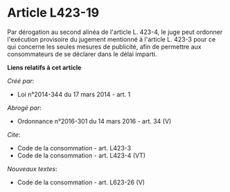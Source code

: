 # Article L423-19

Par dérogation au second alinéa de l'article L. 423-4, le juge peut ordonner l'exécution provisoire du jugement mentionné à
l'article L. 423-3 pour ce qui concerne les seules mesures de publicité, afin de permettre aux consommateurs de se déclarer
dans le délai imparti.

**Liens relatifs à cet article**

_Créé par_:

  - Loi n°2014-344 du 17 mars 2014 - art. 1

_Abrogé par_:

  - Ordonnance n°2016-301 du 14 mars 2016 - art. 34 (V)

_Cite_:

  - Code de la consommation - art. L423-3
  - Code de la consommation - art. L423-4 (VT)

_Nouveaux textes_:

  - Code de la consommation - art. L623-26 (V)
